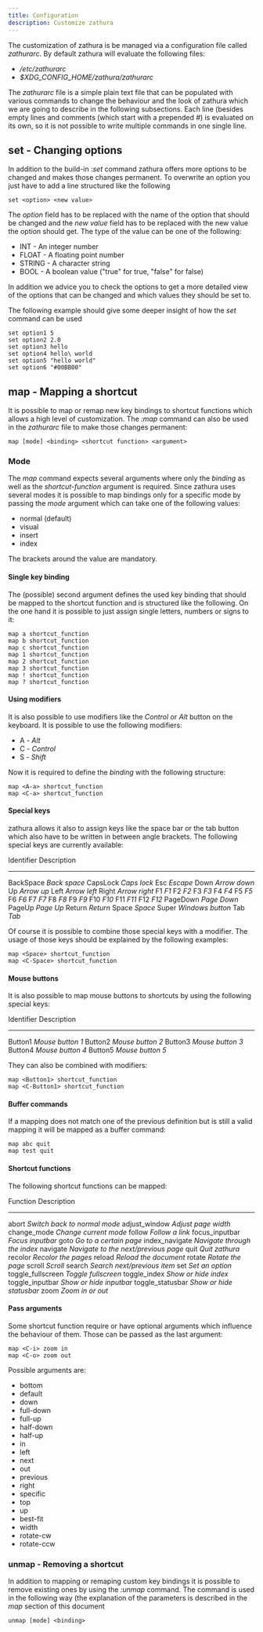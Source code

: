 ```yaml
---
title: Configuration
description: Customize zathura
---
```


The customization of zathura is be managed via a configuration file called
*zathurarc*. By default zathura will evaluate the following files:

* */etc/zathurarc*
* *$XDG_CONFIG_HOME/zathura/zathurarc*

The *zathurarc* file is a simple plain text file that can be populated with
various commands to change the behaviour and the look of zathura which we are
going to describe in the following subsections. Each line (besides empty lines
and comments (which start with a prepended *\#*) is evaluated on its own, so it
is not possible to write multiple commands in one single line.

## set - Changing options
In addition to the build-in *:set* command zathura offers more options to be
changed and makes those changes permanent. To overwrite an option you just have
to add a line structured like the following

    set <option> <new value>

The *option* field has to be replaced with the name of the option that should be
changed and the *new value* field has to be replaced with the new value the
option should get. The type of the value can be one of the following:

* INT - An integer number
* FLOAT - A floating point number
* STRING - A character string
* BOOL - A boolean value ("true" for true, "false" for false)

In addition we advice you to check the options to get a more detailed view of
the options that can be changed and which values they should be set to.

The following example should give some deeper insight of how the *set* command
can be used

    set option1 5
    set option2 2.0
    set option3 hello
    set option4 hello\ world
    set option5 "hello world"
    set option6 "#00BB00"

## map - Mapping a shortcut
It is possible to map or remap new key bindings to shortcut functions which
allows a high level of customization. The *:map* command can also be used in
the *zathurarc* file to make those changes permanent:

    map [mode] <binding> <shortcut function> <argument>

### Mode
The *map* command expects several arguments where only the *binding* as well as
the *shortcut-function* argument is required. Since zathura uses several modes
it is possible to map bindings only for a specific mode by passing the *mode*
argument which can take one of the following values:

* normal (default)
* visual
* insert
* index

The brackets around the value are mandatory.

#### Single key binding
The (possible) second argument defines the used key binding that should be
mapped to the shortcut function and is structured like the following. On the one
hand it is possible to just assign single letters, numbers or signs to it:

    map a shortcut_function
    map b shortcut_function
    map c shortcut_function
    map 1 shortcut_function
    map 2 shortcut_function
    map 3 shortcut_function
    map ! shortcut_function
    map ? shortcut_function

#### Using modifiers
It is also possible to use modifiers like the *Control* or *Alt* button on the
keyboard. It is possible to use the following modifiers:

* A - *Alt*
* C - *Control*
* S - *Shift*

Now it is required to define the *binding* with the following structure:

    map <A-a> shortcut_function
    map <C-a> shortcut_function

#### Special keys
zathura allows it also to assign keys like the space bar or the tab button which
also have to be written in between angle brackets. The following special keys
are currently available:

Identifier  Description
----------  -----------
BackSpace   *Back space*
CapsLock    *Caps lock*
Esc         *Escape*
Down        *Arrow down*
Up          *Arrow up*
Left        *Arrow left*
Right       *Arrow right*
F1          *F1*
F2          *F2*
F3          *F3*
F4          *F4*
F5          *F5*
F6          *F6*
F7          *F7*
F8          *F8*
F9          *F9*
F10         *F10*
F11         *F11*
F12         *F12*
PageDown    *Page Down*
PageUp      *Page Up*
Return      *Return*
Space       *Space*
Super       *Windows button*
Tab         *Tab*

Of course it is possible to combine those special keys with a modifier. The
usage of those keys should be explained by the following examples:

    map <Space> shortcut_function
    map <C-Space> shortcut_function

#### Mouse buttons
It is also possible to map mouse buttons to shortcuts by using the following
special keys:

Identifier  Description
----------  ----------------
Button1     *Mouse button 1*
Button2     *Mouse button 2*
Button3     *Mouse button 3*
Button4     *Mouse button 4*
Button5     *Mouse button 5*

They can also be combined with modifiers:

    map <Button1> shortcut_function
    map <C-Button1> shortcut_function

#### Buffer commands
If a mapping does not match one of the previous definition but is still a valid
mapping it will be mapped as a buffer command:

    map abc quit
    map test quit

#### Shortcut functions
The following shortcut functions can be mapped:

Function           Description
-----------------  ------------------------------------
abort              *Switch back to normal mode*
adjust_window      *Adjust page width*
change_mode        *Change current mode*
follow             *Follow a link*
focus_inputbar     *Focus inputbar*
goto               *Go to a certain page*
index_navigate     *Navigate through the index*
navigate           *Navigate to the next/previous page*
quit               *Quit zathura*
recolor            *Recolor the pages*
reload             *Reload the document*
rotate             *Rotate the page*
scroll             *Scroll*
search             *Search next/previous item*
set                *Set an option*
toggle_fullscreen  *Toggle fullscreen*
toggle_index       *Show or hide index*
toggle_inputbar    *Show or hide inputbar*
toggle_statusbar   *Show or hide statusbar*
zoom               *Zoom in or out*

#### Pass arguments
Some shortcut function require or have optional arguments which influence the
behaviour of them. Those can be passed as the last argument:

    map <C-i> zoom in
    map <C-o> zoom out

Possible arguments are:

* bottom
* default
* down
* full-down
* full-up
* half-down
* half-up
* in
* left
* next
* out
* previous
* right
* specific
* top
* up
* best-fit
* width
* rotate-cw
* rotate-ccw

### unmap - Removing a shortcut
In addition to mapping or remaping custom key bindings it is possible to remove
existing ones by using the *:unmap* command. The command is used in the
following way (the explanation of the parameters is described in the *map*
section of this document

    unmap [mode] <binding>
